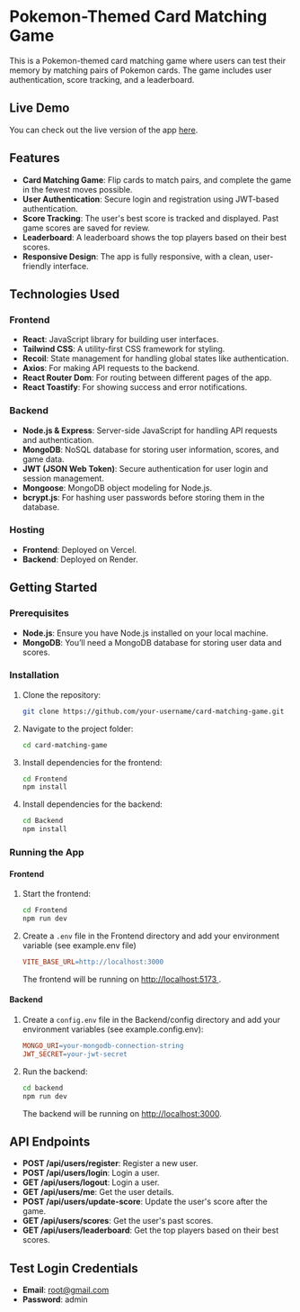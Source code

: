 # Pokemon-Themed Card Matching Game

This is a Pokemon-themed card matching game where users can test their memory by matching pairs of Pokemon cards. The game includes user authentication, score tracking, and a leaderboard.

## Live Demo

You can check out the live version of the app [here](https://card-matching-game-psi.vercel.app/).

## Features

- **Card Matching Game**: Flip cards to match pairs, and complete the game in the fewest moves possible.
- **User Authentication**: Secure login and registration using JWT-based authentication.
- **Score Tracking**: The user's best score is tracked and displayed. Past game scores are saved for review.
- **Leaderboard**: A leaderboard shows the top players based on their best scores.
- **Responsive Design**: The app is fully responsive, with a clean, user-friendly interface.

## Technologies Used

### Frontend

- **React**: JavaScript library for building user interfaces.
- **Tailwind CSS**: A utility-first CSS framework for styling.
- **Recoil**: State management for handling global states like authentication.
- **Axios**: For making API requests to the backend.
- **React Router Dom**: For routing between different pages of the app.
- **React Toastify**: For showing success and error notifications.

### Backend

- **Node.js & Express**: Server-side JavaScript for handling API requests and authentication.
- **MongoDB**: NoSQL database for storing user information, scores, and game data.
- **JWT (JSON Web Token)**: Secure authentication for user login and session management.
- **Mongoose**: MongoDB object modeling for Node.js.
- **bcrypt.js**: For hashing user passwords before storing them in the database.

### Hosting

- **Frontend**: Deployed on Vercel.
- **Backend**: Deployed on Render.

## Getting Started

### Prerequisites

- **Node.js**: Ensure you have Node.js installed on your local machine.
- **MongoDB**: You’ll need a MongoDB database for storing user data and scores.

### Installation

1. Clone the repository:

    ```bash
    git clone https://github.com/your-username/card-matching-game.git
    ```

2. Navigate to the project folder:

    ```bash
    cd card-matching-game
    ```

3. Install dependencies for the frontend:

    ```bash
    cd Frontend
    npm install
    ```

4. Install dependencies for the backend:

    ```bash
    cd Backend
    npm install
    ```

### Running the App

#### Frontend

1. Start the frontend:

    ```bash
    cd Frontend
    npm run dev
    ```
2. Create a `.env` file in the Frontend directory and add your environment variable (see example.env file) 
    ```makefile
    VITE_BASE_URL=http://localhost:3000
    ```

   The frontend will be running on [http://localhost:5173
   ](http://localhost:5173).

#### Backend

1. Create a `config.env` file in the Backend/config directory and add your environment variables (see example.config.env):

    ```makefile
    MONGO_URI=your-mongodb-connection-string
    JWT_SECRET=your-jwt-secret
    ```

2. Run the backend:

    ```bash
    cd backend
    npm run dev
    ```

   The backend will be running on [http://localhost:3000](http://localhost:3000).

## API Endpoints

- **POST /api/users/register**: Register a new user.
- **POST /api/users/login**: Login a user.
- **GET /api/users/logout**: Login a user.
- **GET /api/users/me**: Get the user details.
- **POST /api/users/update-score**: Update the user's score after the game.
- **GET /api/users/scores**: Get the user's past scores.
- **GET /api/users/leaderboard**: Get the top players based on their best scores.

## Test Login Credentials
- **Email**: root@gmail.com
- **Password**: admin